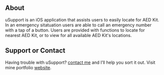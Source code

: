 ## About
uSupport is an iOS application that assists users to easily locate for AED Kit. In an emergency sitatuation users are able to call an emergency number with a tap of a button. Users are provided with functions to locate for nearest AED Kit, or to view for all available AED Kit's locations.

## Support or Contact
Having trouble with uSupport? [contact me](mailto:joel.jdesignera@gmail.com) and I’ll help you sort it out.
Visit mine portfolio [website](https://jdesignera.com).

